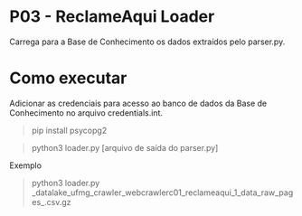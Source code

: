 # P03 - ReclameAqui Loader

Carrega para a Base de Conhecimento os dados extraídos pelo parser.py.

# Como executar

Adicionar as credenciais para acesso ao banco de dados da Base de Conhecimento no arquivo credentials.int.

> pip install psycopg2

> python3 loader.py \[arquivo de saída do parser.py\]

Exemplo

> python3 loader.py \_datalake\_ufmg\_crawler\_webcrawlerc01\_reclameaqui\_1\_data\_raw\_pages\_.csv.gz
